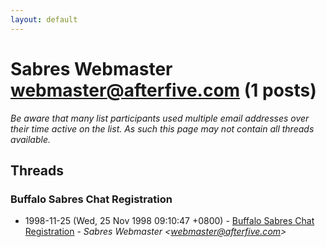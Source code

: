 ```yaml
---
layout: default
---
```


# Sabres Webmaster <webmaster@afterfive.com> (1 posts)

_Be aware that many list participants used multiple email addresses over their time active on the list. As such this page may not contain all threads available._

## Threads

### Buffalo Sabres Chat Registration
+ 1998-11-25 (Wed, 25 Nov 1998 09:10:47 +0800) - [Buffalo Sabres Chat Registration](/archive/1998/11/373106fabb2dab2b1b84963f0f1ad07a58e23fb818131df527075da8b35c275e) - _Sabres Webmaster \<webmaster@afterfive.com\>_

